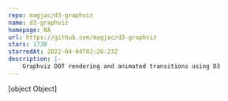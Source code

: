 ```yaml
---
repo: magjac/d3-graphviz
name: d3-graphviz
homepage: NA
url: https://github.com/magjac/d3-graphviz
stars: 1730
starredAt: 2022-04-04T02:26:23Z
description: |-
    Graphviz DOT rendering and animated transitions using D3
---
```


[object Object]
